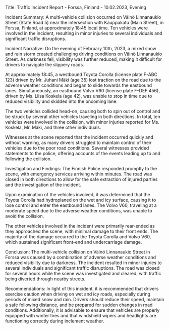  Title: Traffic Incident Report - Forssa, Finland - 10.02.2023, Evening

Incident Summary:
A multi-vehicle collision occurred on Väinö Linnanaukio Street (State Road 5) near the intersection with Kauppakatu (Main Street), in Forssa, Finland, at approximately 18:45 local time. Ten vehicles were involved in the incident, resulting in minor injuries to several individuals and significant traffic disruptions.

Incident Narrative:
On the evening of February 10th, 2023, a mixed snow and rain storm created challenging driving conditions on Väinö Linnanaukio Street. As darkness fell, visibility was further reduced, making it difficult for drivers to navigate the slippery roads.

At approximately 18:45, a westbound Toyota Corolla (license plate F-ABC 123) driven by Mr. Juhani Mäki (age 35) lost traction on the road due to the adverse weather conditions and began to slide towards the eastbound lanes. Simultaneously, an eastbound Volvo V60 (license plate F-DEF 456), driven by Ms. Liisa Koskela (age 42), was unable to stop in time due to reduced visibility and skidded into the oncoming lane.

The two vehicles collided head-on, causing both to spin out of control and be struck by several other vehicles traveling in both directions. In total, ten vehicles were involved in the collision, with minor injuries reported for Ms. Koskela, Mr. Mäki, and three other individuals.

Witnesses at the scene reported that the incident occurred quickly and without warning, as many drivers struggled to maintain control of their vehicles due to the poor road conditions. Several witnesses provided statements to the police, offering accounts of the events leading up to and following the collision.

Investigation and Findings:
The Finnish Police responded promptly to the scene, with emergency services arriving within minutes. The road was closed in both directions to allow for the safe extraction of injured parties and the investigation of the incident.

Upon examination of the vehicles involved, it was determined that the Toyota Corolla had hydroplaned on the wet and icy surface, causing it to lose control and enter the eastbound lanes. The Volvo V60, traveling at a moderate speed due to the adverse weather conditions, was unable to avoid the collision.

The other vehicles involved in the incident were primarily rear-ended as they approached the scene, with minimal damage to their front ends. The majority of the damage occurred to the Toyota Corolla and Volvo V60, which sustained significant front-end and undercarriage damage.

Conclusion:
The multi-vehicle collision on Väinö Linnanaukio Street in Forssa was caused by a combination of adverse weather conditions and reduced visibility due to darkness. The incident resulted in minor injuries to several individuals and significant traffic disruptions. The road was closed for several hours while the scene was investigated and cleared, with traffic being diverted through nearby streets.

Recommendations:
In light of this incident, it is recommended that drivers exercise caution when driving on wet and icy roads, especially during periods of mixed snow and rain. Drivers should reduce their speed, maintain a safe following distance, and be prepared for sudden changes in road conditions. Additionally, it is advisable to ensure that vehicles are properly equipped with winter tires and that windshield wipers and headlights are functioning correctly during inclement weather.